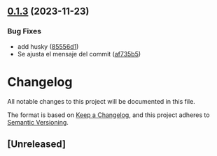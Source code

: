 

## [0.1.3](https://github.com/DanielRondonGarcia/template/compare/0.1.2...0.1.3) (2023-11-23)


### Bug Fixes

* add husky ([85556d1](https://github.com/DanielRondonGarcia/template/commit/85556d18de576cad9e54626e7b7db09e91ce61e4))
* Se ajusta el mensaje del commit ([af735b5](https://github.com/DanielRondonGarcia/template/commit/af735b51bb65e412a4a5aa4b9d72a355da32ada1))

# Changelog

All notable changes to this project will be documented in this file.

The format is based on [Keep a Changelog](https://keepachangelog.com/en/1.0.0/),
and this project adheres to [Semantic Versioning](https://semver.org/spec/v2.0.0.html).

## [Unreleased]
